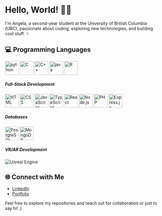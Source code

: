 <h1 align="left"> Hello, World! 👋🏻 </h1>

I'm Angela, a second-year student at the University of British Columbia (UBC), passionate about coding, exploring new technologies, and building cool stuff. ✨

## 💻 Programming Languages
<p align="left">
  
<!-- Python -->
<img src="https://cdn.jsdelivr.net/gh/devicons/devicon/icons/python/python-original.svg" alt="python" width="45" height="45"/>
<!-- C -->
<img src="https://cdn.jsdelivr.net/gh/devicons/devicon/icons/c/c-original.svg" alt="C" width="45" height="45"/>
<!-- C++ -->
<img src="https://cdn.jsdelivr.net/gh/devicons/devicon/icons/cplusplus/cplusplus-original.svg" alt="C++" width="45" height="45"/>
<!-- Java -->
<img src="https://cdn.jsdelivr.net/gh/devicons/devicon/icons/java/java-original.svg" alt="java" width="45" height="45"/>
<!-- R -->
<img src="https://cdn.jsdelivr.net/gh/devicons/devicon/icons/r/r-original.svg" alt="R" width="45" height="45"/>
</p>

##### Full-Stack Development
<p align="left">
<!-- HTML -->
<img src="https://cdn.jsdelivr.net/gh/devicons/devicon/icons/html5/html5-original.svg" alt="HTML" width="45" height="45"/>
<!-- CSS -->
<img src="https://cdn.jsdelivr.net/gh/devicons/devicon/icons/css3/css3-original.svg" alt="CSS" width="45" height="45"/>
<!-- JavaScript -->
<img src="https://cdn.jsdelivr.net/gh/devicons/devicon/icons/javascript/javascript-original.svg" alt="JavaScript" width="45" height="45"/>
<img src="https://cdn.jsdelivr.net/gh/devicons/devicon/icons/typescript/typescript-original.svg" alt="TypeScript" width="45" height="45"/>
<!-- React -->
<img src="https://cdn.jsdelivr.net/gh/devicons/devicon/icons/react/react-original.svg" alt="React" width="45" height="45"/>
<!-- Node.js -->
<img src="https://cdn.jsdelivr.net/gh/devicons/devicon/icons/nodejs/nodejs-original.svg" alt="Node.js" width="45" height="45"/>
<!-- PHP -->
<img src="https://cdn.jsdelivr.net/gh/devicons/devicon/icons/php/php-original.svg" alt="PHP" width="45" height="45"/>
<!-- Express.js -->
<img src="https://cdn.jsdelivr.net/gh/devicons/devicon/icons/express/express-original.svg" alt="Express.js" width="45" height="45"/>


##### Databases
<p align="left">
<!-- PostgreSQL -->
<img src="https://cdn.jsdelivr.net/gh/devicons/devicon/icons/postgresql/postgresql-original.svg" alt="PostgreSQL" width="45" height="45"/>
<!-- MongoDB -->
<img src="https://cdn.jsdelivr.net/gh/devicons/devicon/icons/mongodb/mongodb-original.svg" alt="MongoDB" width="45" height="45"/>
</p>

##### VR/AR Development
![Unreal Engine](https://img.shields.io/badge/Unreal_Engine-313131?style=for-the-badge&logo=unreal-engine&logoColor=white) 

## 🌐 Connect with Me

- [LinkedIn](https://www.linkedin.com/in/angela-feliciaa/)
- [Portfolio](https://angela-felicia.vercel.app)

Feel free to explore my repositories and reach out for collaboration or just to say hi! :)
